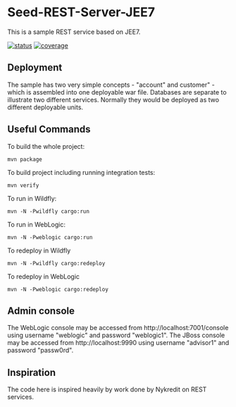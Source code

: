 # Seed-REST-Server-JEE7
This is a sample REST service based on JEE7.
 
 [![status](https://travis-ci.org/openapi-tools/seed-rest-server-jee7.svg?branch=master)](https://travis-ci.org/openapi-tools/seed-rest-server-jee7) 
 [![coverage](https://codecov.io/gh/openapi-tools/seed-rest-server-jee7/coverage.svg?branch=master)](https://codecov.io/gh/openapi-tools/seed-rest-server-jee7)

## Deployment
The sample has two very simple concepts - "account" and customer" - which is assembled into one deployable war file.
Databases are separate to illustrate two different services. Normally they would be deployed as two different deployable units.

Useful Commands
---------------

To build the whole project:

    mvn package

To build project including running integration tests:

    mvn verify

To run in Wildfly:

    mvn -N -Pwildfly cargo:run

To run in WebLogic:

    mvn -N -Pweblogic cargo:run

To redeploy in Wildfly

    mvn -N -Pwildfly cargo:redeploy

To redeploy in WebLogic

    mvn -N -Pweblogic cargo:redeploy

Admin console
-------------
The WebLogic console may be accessed from http://localhost:7001/console using username "weblogic" and password "weblogic1".
The JBoss console may be accessed from http://localhost:9990 using username "advisor1" and password "passw0rd".

Inspiration
-------------
The code here is inspired heavily by work done by Nykredit on REST services.
